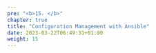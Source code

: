 ```yaml
---
pre: "<b>15. </b>"
chapter: true
title: "Configuration Management with Ansible"
date: 2023-03-22T06:49:31+01:00
weight: 15
---
```


